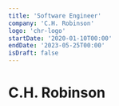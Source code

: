 ```yaml
---
title: 'Software Engineer'
company: 'C.H. Robinson'
logo: 'chr-logo'
startDate: '2020-01-10T00:00'
endDate: '2023-05-25T00:00'
isDraft: false
---
```


# C.H. Robinson
